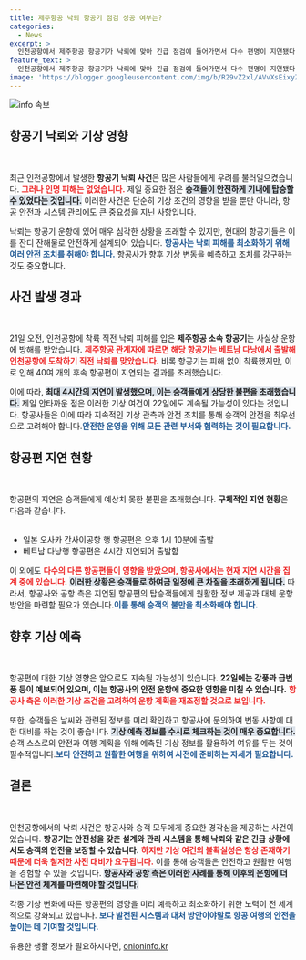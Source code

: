 ```yaml
---
title: 제주항공 낙뢰 항공기 점검 성공 여부는?
categories:
  - News
excerpt: >
  인천공항에서 제주항공 항공기가 낙뢰에 맞아 긴급 점검에 들어가면서 다수 편명이 지연됐다. 이 악천후는 내일에도 지속될 가능성이 높아 승객들은 더욱 주의가 필요하다. 클릭해서 자세한 내용을 확인하세요!
feature_text: >
  인천공항에서 제주항공 항공기가 낙뢰에 맞아 긴급 점검에 들어가면서 다수 편명이 지연됐다. 이 악천후는 내일에도 지속될 가능성이 높아 승객들은 더욱 주의가 필요하다. 클릭해서 자세한 내용을 확인하세요!
image: 'https://blogger.googleusercontent.com/img/b/R29vZ2xl/AVvXsEixyZcFfHzMRdzZMjFBmAUKJYCLCGyLL1o632UiGVXcaFdKo_bkvkuCioo0uUKlGfBVcT3P84aROyZIXSBEx3Aw5nCQ3pTgDom1WDC4m8eifvWiAmWEEVb4x6G_l8C0QH225ldMjyaFvpxGEBGNO37VmDTDMHGhJPq73UglMfDca1-0aw/s1600/blogspot.png'
---
```


<p><img src="https://blogger.googleusercontent.com/img/b/R29vZ2xl/AVvXsEixyZcFfHzMRdzZMjFBmAUKJYCLCGyLL1o632UiGVXcaFdKo_bkvkuCioo0uUKlGfBVcT3P84aROyZIXSBEx3Aw5nCQ3pTgDom1WDC4m8eifvWiAmWEEVb4x6G_l8C0QH225ldMjyaFvpxGEBGNO37VmDTDMHGhJPq73UglMfDca1-0aw/s1600/blogspot.png" alt="info 속보" /></p>

<h2 data-ke-size="size26">항공기 낙뢰와 기상 영향</h2>

<p data-ke-size="size16">&nbsp;</p>

<p>최근 인천공항에서 발생한 <b>항공기 낙뢰 사건</b>은 많은 사람들에게 우려를 불러일으켰습니다. <b><span style="color: #ee2323;">그러나 인명 피해는 없었습니다.</span></b> 제일 중요한 점은 <b><span style="background-color: #21538527;">승객들이 안전하게 기내에 탑승할 수 있었다는 것입니다.</span></b> 이러한 사건은 단순히 기상 조건의 영향을 받을 뿐만 아니라, 항공 안전과 시스템 관리에도 큰 중요성을 지닌 사항입니다. </p>

<p>낙뢰는 항공기 운항에 있어 매우 심각한 상황을 초래할 수 있지만, 현대의 항공기들은 이를 잔디 잔해물로 안전하게 설계되어 있습니다. <b><span style="color: #1a5490;">항공사는 낙뢰 피해를 최소화하기 위해 여러 안전 조치를 취해야 합니다.</span></b> 항공사가 향후 기상 변동을 예측하고 조치를 강구하는 것도 중요합니다.</p>

<h2 data-ke-size="size26">사건 발생 경과</h2>

<p data-ke-size="size16">&nbsp;</p>

<p>21일 오전, 인천공항에 착륙 직전 낙뢰 피해를 입은 <b>제주항공 소속 항공기</b>는 사실상 운항에 방해를 받았습니다. <b><span style="color: #ee2323;">제주항공 관계자에 따르면 해당 항공기는 베트남 다낭에서 출발해 인천공항에 도착하기 직전 낙뢰를 맞았습니다.</span></b> 비록 항공기는 피해 없이 착륙했지만, 이로 인해 40여 개의 후속 항공편이 지연되는 결과를 초래했습니다.</p>

<p>이에 따라, <b><span style="background-color: #21538527;">최대 4시간의 지연이 발생했으며, 이는 승객들에게 상당한 불편을 초래했습니다.</span></b> 제일 안타까운 점은 이러한 기상 여건이 22일에도 계속될 가능성이 있다는 것입니다. 항공사들은 이에 따라 지속적인 기상 관측과 안전 조치를 통해 승객의 안전을 최우선으로 고려해야 합니다.<b><span style="color: #1a5490;">안전한 운영을 위해 모든 관련 부서와 협력하는 것이 필요합니다. </span></b></p>

<h2 data-ke-size="size26">항공편 지연 현황</h2>

<p data-ke-size="size16">&nbsp;</p>

<p>항공편의 지연은 승객들에게 예상치 못한 불편을 초래했습니다. <b>구체적인 지연 현황</b>은 다음과 같습니다.<br><br></p>

<ul>
    <li>일본 오사카 간사이공항 행 항공편은 오후 1시 10분에 출발</li>
    <li>베트남 다낭행 항공편은 4시간 지연되어 출발함</li>
</ul>

<p>이 외에도 <b><span style="color: #ee2323;">다수의 다른 항공편들이 영향을 받았으며, 항공사에서는 현재 지연 시간을 집계 중에 있습니다.</span></b> <b><span style="background-color: #21538527;">이러한 상황은 승객들로 하여금 일정에 큰 차질을 초래하게 됩니다.</span></b> 따라서, 항공사와 공항 측은 지연된 항공편의 탑승객들에게 원활한 정보 제공과 대체 운항 방안을 마련할 필요가 있습니다.<b><span style="color: #1a5490;">이를 통해 승객의 불만을 최소화해야 합니다.</span></b></p>

<h2 data-ke-size="size26">향후 기상 예측</h2>

<p data-ke-size="size16">&nbsp;</p>

<p>항공편에 대한 기상 영향은 앞으로도 지속될 가능성이 있습니다. <b>22일에는 강풍과 급변풍 등이 예보되어 있으며, 이는 항공사의 안전 운항에 중요한 영향을 미칠 수 있습니다.</b> <b><span style="color: #ee2323;">항공사 측은 이러한 기상 조건을 고려하여 운항 계획을 재조정할 것으로 보입니다.</span></b></p>

<p>또한, 승객들은 날씨와 관련된 정보를 미리 확인하고 항공사에 문의하여 변동 사항에 대한 대비를 하는 것이 좋습니다. <b><span style="background-color: #21538527;">기상 예측 정보를 수시로 체크하는 것이 매우 중요합니다.</span></b> 승객 스스로의 안전과 여행 계획을 위해 예측된 기상 정보를 활용하여 여유를 두는 것이 필수적입니다.<b><span style="color: #1a5490;">보다 안전하고 원활한 여행을 위하여 사전에 준비하는 자세가 필요합니다.</span></b> </p>

<h2 data-ke-size="size26">결론</h2>

<p data-ke-size="size16">&nbsp;</p>

<p>인천공항에서의 낙뢰 사건은 항공사와 승객 모두에게 중요한 경각심을 제공하는 사건이었습니다. <b>항공기는 안전성을 갖춘 설계와 관리 시스템을 통해 낙뢰와 같은 긴급 상황에서도 승객의 안전을 보장할 수 있습니다.</b> <b><span style="color: #ee2323;"> 하지만 기상 여건의 불확실성은 항상 존재하기 때문에 더욱 철저한 사전 대비가 요구됩니다.</span></b> 이를 통해 승객들은 안전하고 원활한 여행을 경험할 수 있을 것입니다. <b><span style="background-color: #21538527;">항공사와 공항 측은 이러한 사례를 통해 이후의 운항에 더 나은 안전 체계를 마련해야 할 것입니다.</span></b> </p>

<p>각종 기상 변화에 따른 항공편의 영향을 미리 예측하고 최소화하기 위한 노력이 전 세계적으로 강화되고 있습니다. <b><span style="color: #1a5490;">보다 발전된 시스템과 대처 방안이야말로 항공 여행의 안전을 높이는 데 기여할 것입니다.</span></b></p>
유용한 생활 정보가 필요하시다면, <a href="https://onioninfo.kr" rel="dofollow">onioninfo.kr</a>


